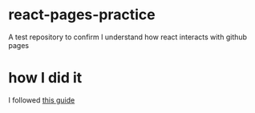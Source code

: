 # react-pages-practice
A test repository to confirm I understand how react interacts with github pages
# how I did it
I followed <a href=https://github.com/gitname/react-gh-pages>this guide</a>
